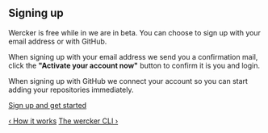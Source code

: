 ## Signing up

Wercker is free while in we are in beta.
You can choose to sign up with your email address or with GitHub.

When signing up with your email address we send you a confirmation mail,
click the __"Activate your account now"__ button to confirm it is you and login.

When signing up with GitHub we connect your account so you can start adding
your repositories immediately.

[Sign up and get started](https://app.wercker.com/sessions/new)

[&lsaquo; How it works](/learn/basics/02_how-it-works.html "nav previous basics")
[The wercker CLI &rsaquo;](/learn/basics/04_the-wercker-cli.html "nav next basics")
